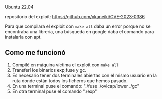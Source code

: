 Ubuntu 22.04

repositorio del exploit:
https://github.com/xkaneiki/CVE-2023-0386

Para que compilara el exploit con `make all` daba un error porque no se encontraba una libreria, una búsqueda en google daba el comando para instalarla con apt.

## Como me funcionó

1. Compilé en máquina víctima el exploit con `make all`
2. Transferí los binarios exp,fuse y gc.
3.  Es necesario tener dos terminales abiertas con el mismo usuario en la ruta donde están todos los ficheros que hemos pasado.
4. En una terminal puse el comando: "./fuse ./ovlcap/lower ./gc"
5. En otra terminal puse el comando "./exp"

